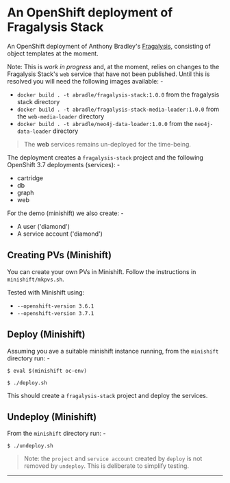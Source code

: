 # An OpenShift deployment of Fragalysis Stack
An OpenShift deployment of Anthony Bradley's [Fragalysis], consisting of
object templates at the moment.

Note: This is _work in progress_ and, at the moment, relies on changes
to the Fragalysis Stack's `web` service that have not been published.
Until this is resolved you will need the following images available: -

-   `docker build . -t abradle/fragalysis-stack:1.0.0`
    from the fragalysis stack directory
-   `docker build . -t abradle/fragalysis-stack-media-loader:1.0.0`
    from the `web-media-loader` directory
-   `docker build . -t abradle/neo4j-data-loader:1.0.0`
    from the `neo4j-data-loader` directory

>   The **web** services remains un-deployed for the time-being.

The deployment creates a `fragalysis-stack` project and the following
OpenShift 3.7 deployments (services): -

-   cartridge
-   db
-   graph
-   web

For the demo (minishift) we also create: -

-   A user ('diamond')
-   A service account ('diamond')

## Creating PVs (Minishift)
You can create your own PVs in Minishift.
Follow the instructions in `minishift/mkpvs.sh`.

Tested with Minishift using:

-   `--openshift-version 3.6.1`
-   `--openshift-version 3.7.1`
    
## Deploy (Minishift)
Assuming you ave a suitable minishift instance running,
from the `minishift` directory run: -

    $ eval $(minishift oc-env)
    
    $ ./deploy.sh
    
This should create a `fragalysis-stack` project and deploy the services.

## Undeploy (Minishift)
From the `minishift` directory run: -

    $ ./undeploy.sh

>   Note: the `project` and `service account` created by `deploy`
    is not removed by `undeploy`. This is deliberate to simplify testing.
    
---

[Blog]: https://developers.redhat.com/blog/2017/04/05/adding-persistent-storage-to-minishift-cdk-3-in-minutes/
[Fragalysis]: https://github.com/xchem/fragalysis-stack
